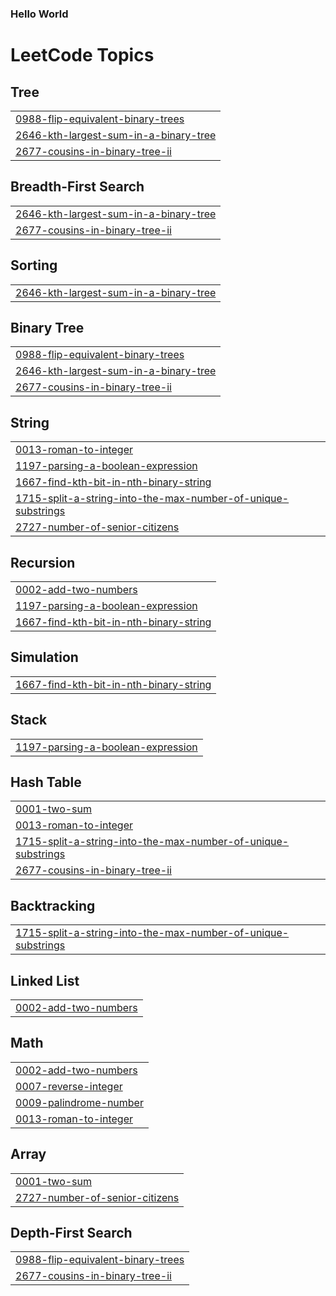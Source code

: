 ### Hello World

<!---LeetCode Topics Start-->
# LeetCode Topics
## Tree
|  |
| ------- |
| [0988-flip-equivalent-binary-trees](https://github.com/mojito-ai/DataStructure_and_Algos/tree/master/0988-flip-equivalent-binary-trees) |
| [2646-kth-largest-sum-in-a-binary-tree](https://github.com/mojito-ai/DataStructure_and_Algos/tree/master/2646-kth-largest-sum-in-a-binary-tree) |
| [2677-cousins-in-binary-tree-ii](https://github.com/mojito-ai/DataStructure_and_Algos/tree/master/2677-cousins-in-binary-tree-ii) |
## Breadth-First Search
|  |
| ------- |
| [2646-kth-largest-sum-in-a-binary-tree](https://github.com/mojito-ai/DataStructure_and_Algos/tree/master/2646-kth-largest-sum-in-a-binary-tree) |
| [2677-cousins-in-binary-tree-ii](https://github.com/mojito-ai/DataStructure_and_Algos/tree/master/2677-cousins-in-binary-tree-ii) |
## Sorting
|  |
| ------- |
| [2646-kth-largest-sum-in-a-binary-tree](https://github.com/mojito-ai/DataStructure_and_Algos/tree/master/2646-kth-largest-sum-in-a-binary-tree) |
## Binary Tree
|  |
| ------- |
| [0988-flip-equivalent-binary-trees](https://github.com/mojito-ai/DataStructure_and_Algos/tree/master/0988-flip-equivalent-binary-trees) |
| [2646-kth-largest-sum-in-a-binary-tree](https://github.com/mojito-ai/DataStructure_and_Algos/tree/master/2646-kth-largest-sum-in-a-binary-tree) |
| [2677-cousins-in-binary-tree-ii](https://github.com/mojito-ai/DataStructure_and_Algos/tree/master/2677-cousins-in-binary-tree-ii) |
## String
|  |
| ------- |
| [0013-roman-to-integer](https://github.com/mojito-ai/DataStructure_and_Algos/tree/master/0013-roman-to-integer) |
| [1197-parsing-a-boolean-expression](https://github.com/mojito-ai/DataStructure_and_Algos/tree/master/1197-parsing-a-boolean-expression) |
| [1667-find-kth-bit-in-nth-binary-string](https://github.com/mojito-ai/DataStructure_and_Algos/tree/master/1667-find-kth-bit-in-nth-binary-string) |
| [1715-split-a-string-into-the-max-number-of-unique-substrings](https://github.com/mojito-ai/DataStructure_and_Algos/tree/master/1715-split-a-string-into-the-max-number-of-unique-substrings) |
| [2727-number-of-senior-citizens](https://github.com/mojito-ai/DataStructure_and_Algos/tree/master/2727-number-of-senior-citizens) |
## Recursion
|  |
| ------- |
| [0002-add-two-numbers](https://github.com/mojito-ai/DataStructure_and_Algos/tree/master/0002-add-two-numbers) |
| [1197-parsing-a-boolean-expression](https://github.com/mojito-ai/DataStructure_and_Algos/tree/master/1197-parsing-a-boolean-expression) |
| [1667-find-kth-bit-in-nth-binary-string](https://github.com/mojito-ai/DataStructure_and_Algos/tree/master/1667-find-kth-bit-in-nth-binary-string) |
## Simulation
|  |
| ------- |
| [1667-find-kth-bit-in-nth-binary-string](https://github.com/mojito-ai/DataStructure_and_Algos/tree/master/1667-find-kth-bit-in-nth-binary-string) |
## Stack
|  |
| ------- |
| [1197-parsing-a-boolean-expression](https://github.com/mojito-ai/DataStructure_and_Algos/tree/master/1197-parsing-a-boolean-expression) |
## Hash Table
|  |
| ------- |
| [0001-two-sum](https://github.com/mojito-ai/DataStructure_and_Algos/tree/master/0001-two-sum) |
| [0013-roman-to-integer](https://github.com/mojito-ai/DataStructure_and_Algos/tree/master/0013-roman-to-integer) |
| [1715-split-a-string-into-the-max-number-of-unique-substrings](https://github.com/mojito-ai/DataStructure_and_Algos/tree/master/1715-split-a-string-into-the-max-number-of-unique-substrings) |
| [2677-cousins-in-binary-tree-ii](https://github.com/mojito-ai/DataStructure_and_Algos/tree/master/2677-cousins-in-binary-tree-ii) |
## Backtracking
|  |
| ------- |
| [1715-split-a-string-into-the-max-number-of-unique-substrings](https://github.com/mojito-ai/DataStructure_and_Algos/tree/master/1715-split-a-string-into-the-max-number-of-unique-substrings) |
## Linked List
|  |
| ------- |
| [0002-add-two-numbers](https://github.com/mojito-ai/DataStructure_and_Algos/tree/master/0002-add-two-numbers) |
## Math
|  |
| ------- |
| [0002-add-two-numbers](https://github.com/mojito-ai/DataStructure_and_Algos/tree/master/0002-add-two-numbers) |
| [0007-reverse-integer](https://github.com/mojito-ai/DataStructure_and_Algos/tree/master/0007-reverse-integer) |
| [0009-palindrome-number](https://github.com/mojito-ai/DataStructure_and_Algos/tree/master/0009-palindrome-number) |
| [0013-roman-to-integer](https://github.com/mojito-ai/DataStructure_and_Algos/tree/master/0013-roman-to-integer) |
## Array
|  |
| ------- |
| [0001-two-sum](https://github.com/mojito-ai/DataStructure_and_Algos/tree/master/0001-two-sum) |
| [2727-number-of-senior-citizens](https://github.com/mojito-ai/DataStructure_and_Algos/tree/master/2727-number-of-senior-citizens) |
## Depth-First Search
|  |
| ------- |
| [0988-flip-equivalent-binary-trees](https://github.com/mojito-ai/DataStructure_and_Algos/tree/master/0988-flip-equivalent-binary-trees) |
| [2677-cousins-in-binary-tree-ii](https://github.com/mojito-ai/DataStructure_and_Algos/tree/master/2677-cousins-in-binary-tree-ii) |
<!---LeetCode Topics End-->